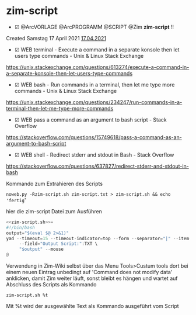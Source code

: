 # zim-script

* ☑ @ArcVORLAGE @ArcPROGRAMM @SCRIPT @Zim  **zim-script**  !!

Created Samstag 17 April 2021 [17.04.2021]()


* ☑ WEB terminal - Execute a command in a separate konsole then let users type commands - Unix & Linux Stack Exchange 

 <https://unix.stackexchange.com/questions/613274/execute-a-command-in-a-separate-konsole-then-let-users-type-commands>

* ☑ WEB bash - Run commands in a terminal, then let me type more commands - Unix & Linux Stack Exchange 

 <https://unix.stackexchange.com/questions/234247/run-commands-in-a-terminal-then-let-me-type-more-commands>


* ☑ WEB pass a command as an argument to bash script - Stack Overflow 

 <https://stackoverflow.com/questions/15749618/pass-a-command-as-an-argument-to-bash-script>


* ☑ WEB shell - Redirect stderr and stdout in Bash - Stack Overflow 

 <https://stackoverflow.com/questions/637827/redirect-stderr-and-stdout-in-bash>

Kommando zum Extrahieren des Scripts

``noweb.py -Rzim-script.sh zim-script.txt > zim-script.sh && echo 'fertig``'

hier die zim-script Datei zum Ausführen


```awk
<<zim-script.sh>>=
#!/bin/bash
output="$(eval $@ 2>&1)"
yad --timeout=15 --timeout-indicator=top --form --separator="|" --item-separator="," \
 	 --field="Output Script:":TXT \
 	 "$output" --mouse
@
```


Verwendung in Zim-Wiki selbst über das Menu Tools>Custum tools
dort bei einem neuen Eintrag unbedingt auf 'Command does not modify data' anklicken, damit Zim weiter läuft, sonst bleibt es hängen und wartet auf Abschluss des Scripts
als Kommando

``zim-script.sh %t``

Mit %t wird der ausgewählte Text als Kommando ausgeführt vom Script

